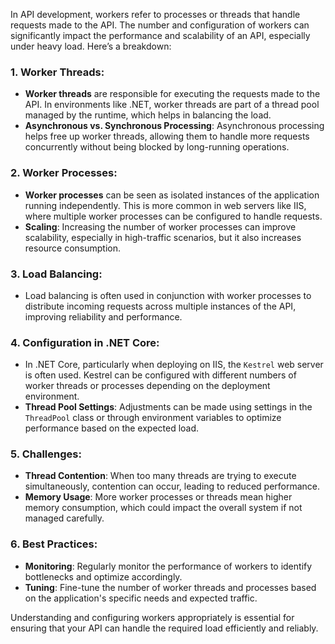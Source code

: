 In API development, workers refer to processes or threads that handle requests made to the API. The number and configuration of workers can significantly impact the performance and scalability of an API, especially under heavy load. Here’s a breakdown:

### 1. **Worker Threads**:
   - **Worker threads** are responsible for executing the requests made to the API. In environments like .NET, worker threads are part of a thread pool managed by the runtime, which helps in balancing the load.
   - **Asynchronous vs. Synchronous Processing**: Asynchronous processing helps free up worker threads, allowing them to handle more requests concurrently without being blocked by long-running operations.

### 2. **Worker Processes**:
   - **Worker processes** can be seen as isolated instances of the application running independently. This is more common in web servers like IIS, where multiple worker processes can be configured to handle requests.
   - **Scaling**: Increasing the number of worker processes can improve scalability, especially in high-traffic scenarios, but it also increases resource consumption.

### 3. **Load Balancing**:
   - Load balancing is often used in conjunction with worker processes to distribute incoming requests across multiple instances of the API, improving reliability and performance.

### 4. **Configuration in .NET Core**:
   - In .NET Core, particularly when deploying on IIS, the `Kestrel` web server is often used. Kestrel can be configured with different numbers of worker threads or processes depending on the deployment environment.
   - **Thread Pool Settings**: Adjustments can be made using settings in the `ThreadPool` class or through environment variables to optimize performance based on the expected load.

### 5. **Challenges**:
   - **Thread Contention**: When too many threads are trying to execute simultaneously, contention can occur, leading to reduced performance.
   - **Memory Usage**: More worker processes or threads mean higher memory consumption, which could impact the overall system if not managed carefully.

### 6. **Best Practices**:
   - **Monitoring**: Regularly monitor the performance of workers to identify bottlenecks and optimize accordingly.
   - **Tuning**: Fine-tune the number of worker threads and processes based on the application's specific needs and expected traffic.

Understanding and configuring workers appropriately is essential for ensuring that your API can handle the required load efficiently and reliably.
